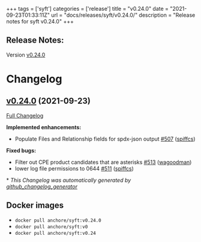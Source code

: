 +++
tags = ['syft']
categories = ['release']
title = "v0.24.0"
date = "2021-09-23T01:33:11Z"
url = "docs/releases/syft/v0.24.0/"
description = "Release notes for syft v0.24.0"
+++

## Release Notes:
Version [v0.24.0](https://github.com/anchore/syft/releases/tag/v0.24.0)

# Changelog

## [v0.24.0](https://github.com/anchore/syft/tree/v0.24.0) (2021-09-23)

[Full Changelog](https://github.com/anchore/syft/compare/v0.23.0...v0.24.0)

**Implemented enhancements:**

- Populate Files and Relationship fields for spdx-json output [\#507](https://github.com/anchore/syft/pull/507) ([spiffcs](https://github.com/spiffcs))

**Fixed bugs:**

- Filter out CPE product candidates that are asterisks [\#513](https://github.com/anchore/syft/pull/513) ([wagoodman](https://github.com/wagoodman))
- lower log file permissions to 0644 [\#511](https://github.com/anchore/syft/pull/511) ([spiffcs](https://github.com/spiffcs))



\* *This Changelog was automatically generated by [github_changelog_generator](https://github.com/github-changelog-generator/github-changelog-generator)*


## Docker images

- `docker pull anchore/syft:v0.24.0`
- `docker pull anchore/syft:v0`
- `docker pull anchore/syft:v0.24`
